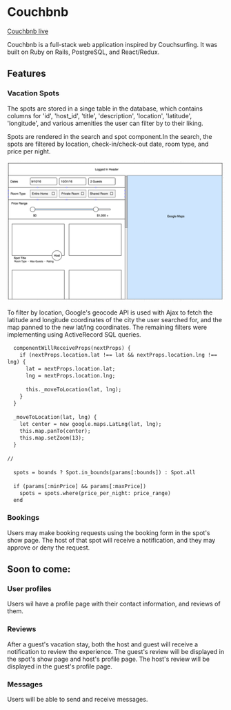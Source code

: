 # Couchbnb

[Couchbnb live][heroku]

[heroku]: https://couchbnb.herokuapp.com

Couchbnb is a full-stack web application inspired by Couchsurfing. It was built on Ruby on Rails, PostgreSQL, and React/Redux.

## Features

### Vacation Spots

  The spots are stored in a singe table in the database, which contains
columns for 'id', 'host_id', 'title', 'description', 'location', 'latitude', 'longitude', and various amenities the user can filter by to their liking.

  Spots are rendered in the search and spot component.In the search,
the spots are filtered by location, check-in/check-out date, room type,
and price per night.

![image of notebook index](docs/wireframes/search/search.png)

To filter by location, Google's geocode API is used with Ajax to fetch the latitude and longitude coordinates of the city the user searched for, and the map panned to the new lat/lng coordinates. The remaining filters were implementing using ActiveRecord SQL queries.

````
  componentWillReceiveProps(nextProps) {
    if (nextProps.location.lat !== lat && nextProps.location.lng !== lng) {
      lat = nextProps.location.lat;
      lng = nextProps.location.lng;

      this._moveToLocation(lat, lng);
    }
  }

  _moveToLocation(lat, lng) {
    let center = new google.maps.LatLng(lat, lng);
    this.map.panTo(center);
    this.map.setZoom(13);
  }

//

  spots = bounds ? Spot.in_bounds(params[:bounds]) : Spot.all

  if (params[:minPrice] && params[:maxPrice])
    spots = spots.where(price_per_night: price_range)
  end
````


### Bookings

Users may make booking requests using the booking form in the spot's show page. The host of that spot will receive a notification, and they may approve or deny the request.

## Soon to come:

### User profiles

Users wil have a profile page with their contact information, and reviews of them.

### Reviews

After a guest's vacation stay, both the host and guest will receive a notification to review the experience. The guest's review will be displayed in the spot's show page and host's profile page. The host's review will be displayed in the guest's profile page.

### Messages

Users will be able to send and receive messages.
